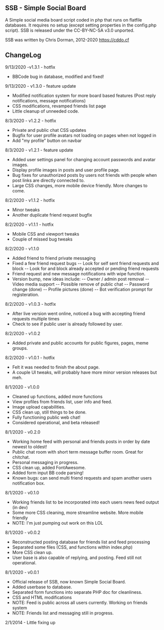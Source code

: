 SSB - Simple Social Board
----
A Simple social media board script coded in php that runs on flatfile databases. It requires 
no setup (except setting properties in the config.php script). SSB is released 
under the CC-BY-NC-SA v3.0 unported.

SSB was written by Chris Dorman, 2012-2020 <https://cddo.cf>


ChangeLog
----
9/13/2020 -v1.3.1 - hotfix
* BBCode bug in database, modified and fixed!

9/13/2020 - v1.3.0 - feature update
* Modified notification system for more board based features (Post reply notifications, message notifications)
* CSS modifications, revamped friends list page
* Little cleanup of unneeded code.

8/3/2020 - v1.2.2 - hotfix
* Private and public chat CSS updates
* Bugfix for user profile avatars not loading on pages when not logged in
* Add "my profile" button on navbar

8/3/2020 - v1.2.1 - feature update
* Added user settings panel for changing account passwords and avatar images.
* Display profile images in posts and user profile page.
* Bug fixes for unauthorized posts by users not friends with people when post links are directly connected to.
* Large CSS changes, more mobile device friendly. More changes to come.

8/2/2020 - v1.1.2 - hotfix
* Minor tweaks
* Another duplicate friend request bugfix

8/2/2020 - v1.1.1 - hotfix
* Mobile CSS and viewport tweaks
* Couple of missed bug tweaks

8/2/2020 - v1.1.0
* Added friend to friend private messaging
* Fixed a few friend request bugs
   -- Look for self sent friend requests and block
   -- Look for and block already accepted or pending friend requests
* Friend request and new message notifications with wipe function.
* Version bump, new ideas include:
   -- Owner / admin post removal
   -- Video media support
   -- Possible remove of public chat
   -- Password change (done)
   -- Profile pictures (done)
   -- Bot verification prompt for registeration.

8/2/2020 - v1.0.3 - hotfix
* After live version went online, noticed a bug with accepting friend requests multiple times
* Check to see if public user is already followed by user.

8/2/2020 - v1.0.2
* Added private and public accounts for public figures, pages, meme groups.

8/2/2020 - v1.0.1 - hotfix
* Felt it was needed to finish the about page.
* A couple UI tweaks, will probably have more minor version releases but meh.

8/1/2020 - v1.0.0
* Cleaned up functions, added more functions
* View profiles from friends list, user info and feed.
* Image upload capabilities.
* CSS clean up, still things to be done.
* Fully functioning public web chat!
* Considered operational, and beta released!

8/1/2020 - v0.2.0
* Working home feed with personal and friends posts in order by date newest to oldest!
* Public chat room with short term message buffer room. Great for chitchat.
* Personal messaging in progress.
* CSS clean up, added FontAwesome.
* Added form input BB code parsing!
* Known bugs: can send multi friend requests and spam another users notification box.

8/1/2020 - v0.1.0
* Working friends list to be incorporated into each users news feed output (in dev)
* Some more CSS cleaning, more streamline website. More mobile friendly 
* NOTE: I'm just pumping out work on this LOL

8/1/2020 - v0.0.2
* Reconstructed posting database for friends list and feed processing
* Separated some files (CSS, and functions within index.php)
* More CSS clean up.
* User base is also capable of replying, and posting. Feed still not operational.

8/1/2020 - v0.0.1
* Official release of SSB, now known Simple Social Board.
* Added userbase to database.
* Separated form functions into separate PHP doc for cleanliness.
* CSS and HTML modifications
* NOTE: Feed is public across all users currently. Working on friends system
* NOTE: Friends list and messaging still in progress.

2/1/2014 -
	Little fixing up
